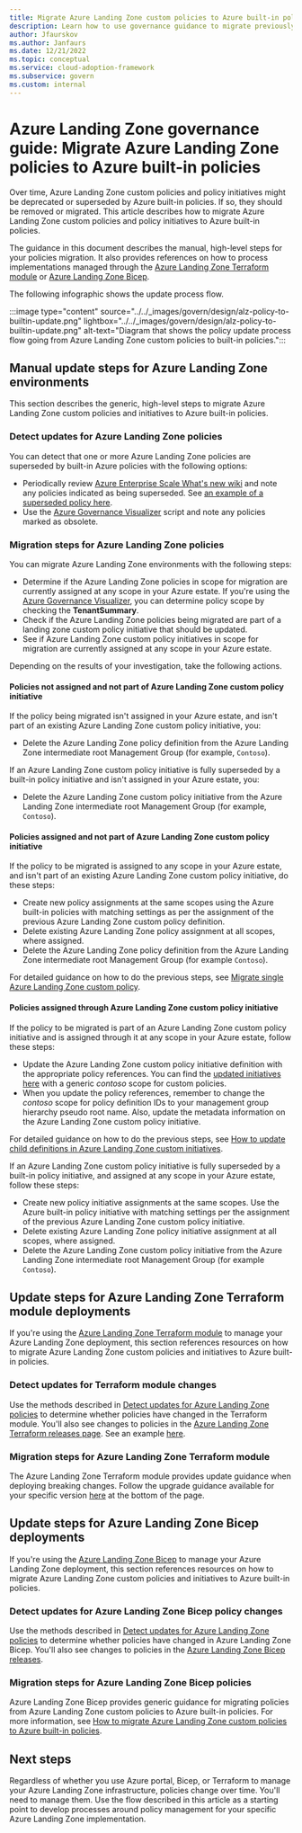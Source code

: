```yaml
---
title: Migrate Azure Landing Zone custom policies to Azure built-in policies
description: Learn how to use governance guidance to migrate previously deployed Azure Landing Zone policies to Azure built-in policies.
author: Jfaurskov
ms.author: Janfaurs
ms.date: 12/21/2022
ms.topic: conceptual
ms.service: cloud-adoption-framework
ms.subservice: govern
ms.custom: internal
---
```


# Azure Landing Zone governance guide: Migrate Azure Landing Zone policies to Azure built-in policies

Over time, Azure Landing Zone custom policies and policy initiatives might be deprecated or superseded by Azure built-in policies. If so, they should be removed or migrated. This article describes how to migrate Azure Landing Zone custom policies and policy initiatives to Azure built-in policies.

The guidance in this document describes the manual, high-level steps for your policies migration. It also provides references on how to process implementations managed through the [Azure Landing Zone Terraform module](#update-steps-for-azure-landing-zone-terraform-module-deployments) or [Azure Landing Zone Bicep](#update-steps-for-azure-landing-zone-bicep-deployments).

The following infographic shows the update process flow.

:::image type="content" source="../../_images/govern/design/alz-policy-to-builtin-update.png" lightbox="../../_images/govern/design/alz-policy-to-builtin-update.png" alt-text="Diagram that shows the policy update process flow going from Azure Landing Zone custom policies to built-in policies.":::

## Manual update steps for Azure Landing Zone environments

This section describes the generic, high-level steps to migrate Azure Landing Zone custom policies and initiatives to Azure built-in policies.

### Detect updates for Azure Landing Zone policies

You can detect that one or more Azure Landing Zone policies are superseded by built-in Azure policies with the following options:

- Periodically review [Azure Enterprise Scale What's new wiki](https://github.com/Azure/Enterprise-Scale/wiki/Whats-new) and note any policies indicated as being superseded. See [an example of a superseded policy here](https://github.com/Azure/Enterprise-Scale/wiki/Whats-new#policy-13).
- Use the [Azure Governance Visualizer](https://github.com/JulianHayward/Azure-MG-Sub-Governance-Reporting) script and note any policies marked as obsolete.

### Migration steps for Azure Landing Zone policies

You can migrate Azure Landing Zone environments with the following steps:

- Determine if the Azure Landing Zone policies in scope for migration are currently assigned at any scope in your Azure estate. If you're using the [Azure Governance Visualizer](https://github.com/JulianHayward/Azure-MG-Sub-Governance-Reporting), you can determine policy scope by checking the **TenantSummary**.
- Check if the Azure Landing Zone policies being migrated are part of a landing zone custom policy initiative that should be updated.
- See if Azure Landing Zone custom policy initiatives in scope for migration are currently assigned at any scope in your Azure estate.

Depending on the results of your investigation, take the following actions.

#### Policies not assigned and not part of Azure Landing Zone custom policy initiative

If the policy being migrated isn't assigned in your Azure estate, and isn't part of an existing Azure Landing Zone custom policy initiative, you:

- Delete the Azure Landing Zone policy definition from the Azure Landing Zone intermediate root Management Group (for example, `Contoso`).

If an Azure Landing Zone custom policy initiative is fully superseded by a built-in policy initiative and isn't assigned in your Azure estate, you:

- Delete the Azure Landing Zone custom policy initiative from the Azure Landing Zone intermediate root Management Group (for example, `Contoso`).

#### Policies assigned and not part of Azure Landing Zone custom policy initiative

If the policy to be migrated is assigned to any scope in your Azure estate, and isn't part of an existing Azure Landing Zone custom policy initiative, do these steps:

- Create new policy assignments at the same scopes using the Azure built-in policies with matching settings as per the assignment of the previous Azure Landing Zone custom policy definition.
- Delete existing Azure Landing Zone policy assignment at all scopes, where assigned.
- Delete the Azure Landing Zone policy definition from the Azure Landing Zone intermediate root Management Group (for example `Contoso`).

For detailed guidance on how to do the previous steps, see [Migrate single Azure Landing Zone custom policy](https://github.com/Azure/Enterprise-Scale/wiki/migrate-alz-policies-to-builtin#migrate-single-alz-custom-policy-to-built-in-policy).

#### Policies assigned through Azure Landing Zone custom policy initiative

If the policy to be migrated is part of an Azure Landing Zone custom policy initiative and is assigned through it at any scope in your Azure estate, follow these steps:

- Update the Azure Landing Zone custom policy initiative definition with the appropriate policy references. You can find the [updated initiatives here](https://github.com/Azure/Enterprise-Scale/tree/main/src/resources/Microsoft.Authorization/policySetDefinitions) with a generic *contoso* scope for custom policies.
- When you update the policy references, remember to change the *contoso* scope for policy definition IDs to your management group hierarchy pseudo root name. Also, update the metadata information on the Azure Landing Zone custom policy initiative.

For detailed guidance on how to do the previous steps, see [How to update child definitions in Azure Landing Zone custom initiatives](https://github.com/Azure/Enterprise-Scale/wiki/migrate-alz-policies-to-builtin#how-to-update-child-definitions-in-alz-custom-initiatives).

If an Azure Landing Zone custom policy initiative is fully superseded by a built-in policy initiative, and assigned at any scope in your Azure estate, follow these steps:

- Create new policy initiative assignments at the same scopes. Use the Azure built-in policy initiative with matching settings per the assignment of the previous Azure Landing Zone custom policy initiative.
- Delete existing Azure Landing Zone policy initiative assignment at all scopes, where assigned.
- Delete the Azure Landing Zone custom policy initiative from the Azure Landing Zone intermediate root Management Group (for example `Contoso`).

## Update steps for Azure Landing Zone Terraform module deployments

If you're using the [Azure Landing Zone Terraform module](https://github.com/Azure/terraform-azurerm-caf-enterprise-scale) to manage your Azure Landing Zone deployment, this section references resources on how to migrate Azure Landing Zone custom policies and initiatives to Azure built-in policies.

### Detect updates for Terraform module changes

Use the methods described in [Detect updates for Azure Landing Zone policies](#detect-updates-for-azure-landing-zone-policies) to determine whether policies have changed in the Terraform module. You'll also see changes to policies in the [Azure Landing Zone Terraform releases page](https://github.com/Azure/terraform-azurerm-caf-enterprise-scale/releases). See an example [here](https://github.com/Azure/terraform-azurerm-caf-enterprise-scale/releases/tag/v2.3.0).

### Migration steps for Azure Landing Zone Terraform module

The Azure Landing Zone Terraform module provides update guidance when deploying breaking changes. Follow the upgrade guidance available for your specific version [here](https://aka.ms/alz/tf/upgrade) at the bottom of the page.

## Update steps for Azure Landing Zone Bicep deployments

If you're using the [Azure Landing Zone Bicep](https://github.com/Azure/alz-bicep) to manage your Azure Landing Zone deployment, this section references resources on how to migrate Azure Landing Zone custom policies and initiatives to Azure built-in policies.

### Detect updates for Azure Landing Zone Bicep policy changes

Use the methods described in [Detect updates for Azure Landing Zone policies](#detect-updates-for-azure-landing-zone-policies) to determine whether policies have changed in Azure Landing Zone Bicep. You'll also see changes to policies in the [Azure Landing Zone Bicep releases](https://github.com/Azure/ALZ-Bicep/releases).

### Migration steps for Azure Landing Zone Bicep policies

Azure Landing Zone Bicep provides generic guidance for migrating policies from Azure Landing Zone custom policies to Azure built-in policies. For more information, see [How to migrate Azure Landing Zone custom policies to Azure built-in policies](https://github.com/Azure/ALZ-Bicep/wiki/PolicyDeepDive#how-to-migrate-alz-custom-policies-to-azure-built-in-policies).

## Next steps

Regardless of whether you use Azure portal, Bicep, or Terraform to manage your Azure Landing Zone infrastructure, policies change over time. You'll need to manage them. Use the flow described in this article as a starting point to develop processes around policy management for your specific Azure Landing Zone implementation.

